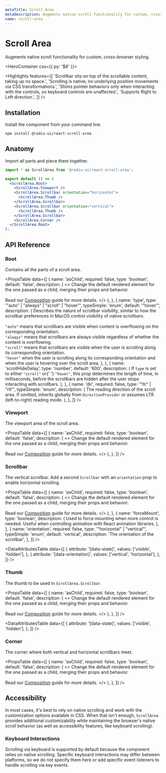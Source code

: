 ```yaml
---
metaTitle: Scroll Area
metaDescription: Augments native scroll functionality for custom, cross-browser styling.
name: scroll-area
---
```


# Scroll Area

<Description>
  Augments native scroll functionality for custom, cross-browser styling.
</Description>

<HeroContainer css={{ py: '$8' }}>
  <ScrollAreaDemo />
</HeroContainer>

<HeroCodeBlock folder="ScrollArea" />

<Highlights
  features={[
    'Scrollbar sits on top of the scrollable content, taking up no space.',
    'Scrolling is native; no underlying position movements via CSS transformations.',
    'Shims pointer behaviors only when interacting with the controls, so keyboard controls are unaffected.',
    'Supports Right to Left direction.',
  ]}
/>

## Installation

Install the component from your command line.

```bash
npm install @radix-ui/react-scroll-area
```

## Anatomy

Import all parts and piece them together.

```jsx
import * as ScrollArea from '@radix-ui/react-scroll-area';

export default () => (
  <ScrollArea.Root>
    <ScrollArea.Viewport />
    <ScrollArea.Scrollbar orientation="horizontal">
      <ScrollArea.Thumb />
    </ScrollArea.Scrollbar>
    <ScrollArea.Scrollbar orientation="vertical">
      <ScrollArea.Thumb />
    </ScrollArea.Scrollbar>
    <ScrollArea.Corner />
  </ScrollArea.Root>
);
```

## API Reference

### Root

Contains all the parts of a scroll area.

<PropsTable
  data={[
    {
      name: 'asChild',
      required: false,
      type: 'boolean',
      default: 'false',
      description: (
        <>
          Change the default rendered element for the one passed as a child,
          merging their props and behavior.
          <br />
          <br />
          Read our <a href="../guides/composition">Composition</a> guide for more
          details.
        </>
      ),
    },
    {
      name: 'type',
      type: '"auto" | "always" | "scroll" | "hover"',
      typeSimple: 'enum',
      default: '"hover"',
      description: (
        <span>
          Describes the nature of scrollbar visibility, similar to how the
          scrollbar preferences in MacOS control visibility of native
          scrollbars.
          <br />
          <br />
          <Code>"auto"</Code> means that scrollbars are visible when content is overflowing
          on the corresponding orientation.
          <br />
          <Code>"always"</Code> means that scrollbars are always visible regardless
          of whether the content is overflowing.
          <br />
          <Code>"scroll"</Code> means that scrollbars are visible when the user is
          scrolling along its corresponding orientation.
          <br />
          <Code>"hover"</Code> when the user is scrolling along its corresponding
          orientation and when the user is hovering over the scroll area.
        </span>
      ),
    },
    {
      name: 'scrollHideDelay',
      type: 'number',
      default: '600',
      description: (
        <span>
          If <Code>type</Code> is set to either <Code>"scroll"</Code> or{' '}
          <Code>"hover"</Code>, this prop determines the length of time, in
          milliseconds, before the scrollbars are hidden after the user stops
          interacting with scrollbars.
        </span>
      ),
    },
    {
      name: 'dir',
      required: false,
      type: '"ltr" | "rtl"',
      typeSimple: 'enum',
      description: (
        <span>
          The reading direction of the scroll area. If omitted, inherits
          globally from <Code>DirectionProvider</Code> or assumes LTR
          (left-to-right) reading mode.
        </span>
      ),
    },
  ]}
/>

### Viewport

The viewport area of the scroll area.

<PropsTable
  data={[
    {
      name: 'asChild',
      required: false,
      type: 'boolean',
      default: 'false',
      description: (
        <>
          Change the default rendered element for the one passed as a child,
          merging their props and behavior.
          <br />
          <br />
          Read our <a href="../guides/composition">Composition</a> guide for more
          details.
        </>
      ),
    },
  ]}
/>

### Scrollbar

The vertical scrollbar. Add a second `Scrollbar` with an `orientation` prop to enable horizontal scrolling.

<PropsTable
  data={[
    {
      name: 'asChild',
      required: false,
      type: 'boolean',
      default: 'false',
      description: (
        <>
          Change the default rendered element for the one passed as a child,
          merging their props and behavior.
          <br />
          <br />
          Read our <a href="../guides/composition">Composition</a> guide for more
          details.
        </>
      ),
    },
    {
      name: 'forceMount',
      type: 'boolean',
      description: (
        <span>
          Used to force mounting when more control is needed. Useful when
          controlling animation with React animation libraries.
        </span>
      ),
    },
    {
      name: 'orientation',
      required: false,
      type: '"horizontal" | "vertical"',
      typeSimple: 'enum',
      default: 'vertical',
      description: 'The orientation of the scrollbar',
    },
  ]}
/>

<DataAttributesTable
  data={[
    {
      attribute: '[data-state]',
      values: ['visible', 'hidden'],
    },
    {
      attribute: '[data-orientation]',
      values: ['vertical', 'horizontal'],
    },
  ]}
/>

### Thumb

The thumb to be used in `ScrollArea.Scrollbar`.

<PropsTable
  data={[
    {
      name: 'asChild',
      required: false,
      type: 'boolean',
      default: 'false',
      description: (
        <>
          Change the default rendered element for the one passed as a child,
          merging their props and behavior.
          <br />
          <br />
          Read our <a href="../guides/composition">Composition</a> guide for more
          details.
        </>
      ),
    },
  ]}
/>

<DataAttributesTable
  data={[
    {
      attribute: '[data-state]',
      values: ['visible', 'hidden'],
    },
  ]}
/>

### Corner

The corner where both vertical and horizontal scrollbars meet.

<PropsTable
  data={[
    {
      name: 'asChild',
      required: false,
      type: 'boolean',
      default: 'false',
      description: (
        <>
          Change the default rendered element for the one passed as a child,
          merging their props and behavior.
          <br />
          <br />
          Read our <a href="../guides/composition">Composition</a> guide for more
          details.
        </>
      ),
    },
  ]}
/>

## Accessibility

In most cases, it's best to rely on native scrolling and work with the customization options available in CSS. When that isn't enough, `ScrollArea` provides additional customizability while maintaining the browser's native scroll behavior (as well as accessibility features, like keyboard scrolling).

### Keyboard Interactions

Scrolling via keyboard is supported by default because the component relies on native scrolling. Specific keyboard interactions may differ between platforms, so we do not specify them here or add specific event listeners to handle scrolling via key events.